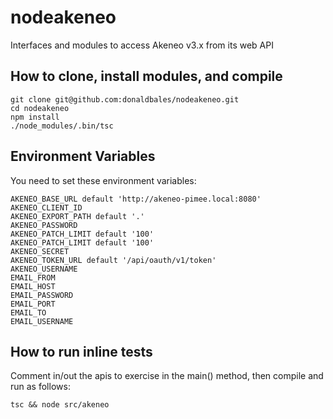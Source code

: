 # nodeakeneo
Interfaces and modules to access Akeneo v3.x from its web API

## How to clone, install modules, and compile

```
git clone git@github.com:donaldbales/nodeakeneo.git
cd nodeakeneo
npm install
./node_modules/.bin/tsc
```

## Environment Variables

You need to set these environment variables:

```
AKENEO_BASE_URL default 'http://akeneo-pimee.local:8080'
AKENEO_CLIENT_ID
AKENEO_EXPORT_PATH default '.'
AKENEO_PASSWORD
AKENEO_PATCH_LIMIT default '100'
AKENEO_PATCH_LIMIT default '100'
AKENEO_SECRET
AKENEO_TOKEN_URL default '/api/oauth/v1/token'
AKENEO_USERNAME
EMAIL_FROM
EMAIL_HOST
EMAIL_PASSWORD
EMAIL_PORT
EMAIL_TO
EMAIL_USERNAME
```

## How to run inline tests

Comment in/out the apis to exercise in the main() method, then compile and run as follows:

```
tsc && node src/akeneo
```
